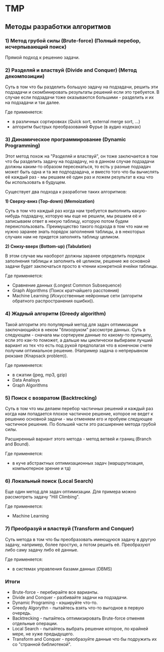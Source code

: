 # TMP

## Методы разработки алгоритмов

### 1\) Метод грубой силы \(Brute-force\) \(Полный перебор, исчерпывающий поиск\)

  Прямой подход к решению задачи.

###  2\) Разделяй и властвуй \(Divide and Conquer\) \(Метод декомпозиции\)

 Суть в том что бы разделить большую задачу на подзадачи, решить эти подзадачи и скомбинировать результаты решений если это требуется. В случае если подзадачи тоже оказываются большими - разделить и их на подзадачи и так далее.

 Где применяется:

* в различных сортировках \(Quick sort, external merge sort, ...\)
* алгоритм быстрых преобразований Фурье \(в аудио кодеках\)

### 3\) Динамическое программирование \(Dynamic Programming\)

  Этот метод похож на "Разделяй и властвуй", он тоже заключается в том что бы разделить задачу на подзадачу, но в данном случае подзадачи должны каким-то образом пересекаться, то есть у разные подзадач может быть одна и та же подподзадача, и вместо того что бы вычислять её каждый раз - мы решаем её один раз и ложем результат в кэш что бы использовать в будущем.

  Существует два подхода к разработке таких алгоритмов:

  **1\) Сверху-вниз \(Top-down\) \(Memoization\)**

 Суть в том что каждый раз когда нам требуется выполнить какую-нибудь подзадачу, которую мы еще не решили, мы решаем её и записываем ответ в некую таблицу, которую потом будем переиспользовать. Преимущество такого подхода в том что нам не нужно заранее знать порядок заполнения таблицы, а в некоторых случаях нам не придется заполнять таблицу целиком.

**2\) Снизу-вверх \(Bottom-up\) \(Tabulation\)**

  В этом случае мы наоборот должны заранее определить порядок заполнения таблицы и заполнить её целиком, решение же основной задачи будет заключаться просто в чтении конкретной ячейки таблицы.

  Где применяется:

* Сравнение данных \(Longest Common Subsequence\)
* Graph Algorithms \(Поиск кратчайшего расстояния\)
* Machine Learning \(Искусственные нейронные сети \(алгоритм обратного распространения ошибки\)\).

### 4\) Жадный алгоритм \(Greedy algorithm\)

Такой алгоритм это популярный метод для задач оптимизации заключающийся в неком "близоруком" рассмотре данных. Суть в следующем - сначала мы сортируем данные по какому-то принципу, если это как-то поможет, а дальше мы циклически выбираем лучший вариант из тех что есть под рукой предполагая что в конечном счете получим оптимальное решение. \(Например задача о непрерывном рюкзаке \(Knapsack problem\)\).

Где применяется: 

* в сжатии \(jpeg, mp3, gzip\)
* Data Analisys
* Graph Algorithms

### 5\) Поиск с возвратом \(Backtrecking\)

  Суть в том что мы делаем перебор частичных решений и каждый раз когда нам попадается плохое частичное решение, которое не ведет к решению основной задачи - мы отменяем его и пробуем следующее частичное решение. По большей части это расширение метода грубой силы.

 Расширенный вариант этого метода - метод ветвей и границ \(Branch and Bound\).

 Где применяется: 

* в куче абстрактных оптимизационных задач \(маршрутизация, компьютерное зрение и тд\)

### 6\) Локальный поиск \(Local Search\)

  Еще один метод для задач оптимизации. Для примера можно рассмотреть задачу "Hill Climbing".

  Где применяется: 

* Machine Learning

### 7\) Преобразуй и властвуй \(Transform and Conquer\)

 Суть метода в том что бы преобразовать имеющуюся задачу в другую задачу, например, более простую, а потом решить её. Преобразуют либо саму задачу либо её данные.

  Где применяется:

* в системах управления базами данных \(DBMS\)

### Итоги

* Brute-force - перебирайте все варианты.
* Divide and Conquer - разбивайте задачи на подзадачи.
* Dynamic Programing - кэшируйте что-то.
* Greedy Algorythn - пытайтесь взять что-то выгодное в первую очередь.
* Backtrecking - пытайтесь оптимизировать Brute-force отменяя отдельные операции.
* Local Search - пытайтесь выбрать решение которое, по крайней мере, не хуже предыдущего.
* Transform and Conquer - преобразуйте данные что бы подружить их со "странной библиотекой".

